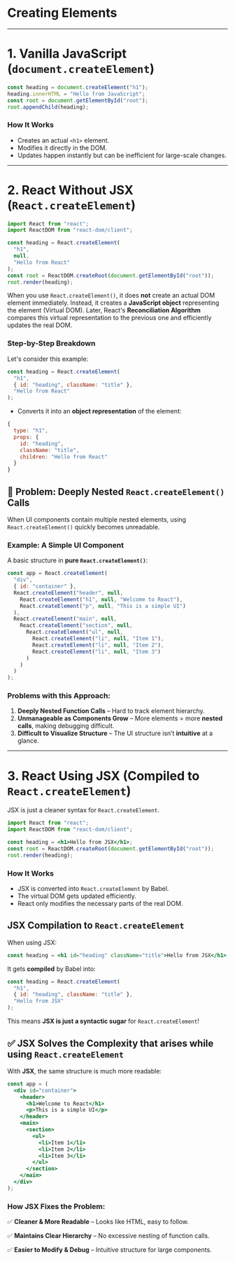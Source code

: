 # Creating Elements

---

# **1. Vanilla JavaScript (`document.createElement`)**

```jsx
const heading = document.createElement("h1");
heading.innerHTML = "Hello from JavaScript";
const root = document.getElementById("root");
root.appendChild(heading);
```

### **How It Works**

- Creates an actual `<h1>` element.
- Modifies it directly in the DOM.
- Updates happen instantly but can be inefficient for large-scale changes.

---

# **2. React Without JSX (`React.createElement`)**

```jsx
import React from "react";
import ReactDOM from "react-dom/client";

const heading = React.createElement(
  "h1",
  null,
  "Hello from React"
);
const root = ReactDOM.createRoot(document.getElementById("root"));
root.render(heading);
```

When you use `React.createElement()`, it does **not** create an actual DOM element immediately. Instead, it creates a **JavaScript object** representing the element (Virtual DOM). Later, React's **Reconciliation Algorithm** compares this virtual representation to the previous one and efficiently updates the real DOM.

### **Step-by-Step Breakdown**

Let's consider this example:

```jsx
const heading = React.createElement(
  "h1",
  { id: "heading", className: "title" },
  "Hello from React"
);
```

- Converts it into an **object representation** of the element:

```jsx
{
  type: "h1",
  props: {
    id: "heading",
    className: "title",
    children: "Hello from React"
  }
}
```

## **🚨 Problem: Deeply Nested `React.createElement()` Calls**

When UI components contain multiple nested elements, using `React.createElement()` quickly becomes unreadable.

### **Example: A Simple UI Component**

A basic structure in **pure `React.createElement()`**:

```jsx
const app = React.createElement(
  "div",
  { id: "container" },
  React.createElement("header", null,
    React.createElement("h1", null, "Welcome to React"),
    React.createElement("p", null, "This is a simple UI")
  ),
  React.createElement("main", null,
    React.createElement("section", null,
      React.createElement("ul", null,
        React.createElement("li", null, "Item 1"),
        React.createElement("li", null, "Item 2"),
        React.createElement("li", null, "Item 3")
      )
    )
  )
);
```

### **Problems with this Approach:**

1. **Deeply Nested Function Calls** – Hard to track element hierarchy.
2. **Unmanageable as Components Grow** – More elements = more **nested calls**, making debugging difficult.
3. **Difficult to Visualize Structure** – The UI structure isn’t **intuitive** at a glance.

---

# **3. React Using JSX (Compiled to `React.createElement`)**

JSX is just a cleaner syntax for `React.createElement`.

```jsx
import React from "react";
import ReactDOM from "react-dom/client";

const heading = <h1>Hello from JSX</h1>;
const root = ReactDOM.createRoot(document.getElementById("root"));
root.render(heading);
```

### **How It Works**

- JSX is converted into `React.createElement` by Babel.
- The virtual DOM gets updated efficiently.
- React only modifies the necessary parts of the real DOM.

## **JSX Compilation to `React.createElement`**

When using JSX:

```jsx
const heading = <h1 id="heading" className="title">Hello from JSX</h1>;
```

It gets **compiled** by Babel into:

```jsx
const heading = React.createElement(
  "h1",
  { id: "heading", className: "title" },
  "Hello from JSX"
);
```

This means **JSX is just a syntactic sugar** for `React.createElement`!

## **✅ JSX Solves the Complexity that arises while using** `React.createElement`

With **JSX**, the same structure is much more readable:

```jsx
const app = (
  <div id="container">
    <header>
      <h1>Welcome to React</h1>
      <p>This is a simple UI</p>
    </header>
    <main>
      <section>
        <ul>
          <li>Item 1</li>
          <li>Item 2</li>
          <li>Item 3</li>
        </ul>
      </section>
    </main>
  </div>
);
```

### **How JSX Fixes the Problem:**

✅ **Cleaner & More Readable** – Looks like HTML, easy to follow.

✅ **Maintains Clear Hierarchy** – No excessive nesting of function calls.

✅ **Easier to Modify & Debug** – Intuitive structure for large components.